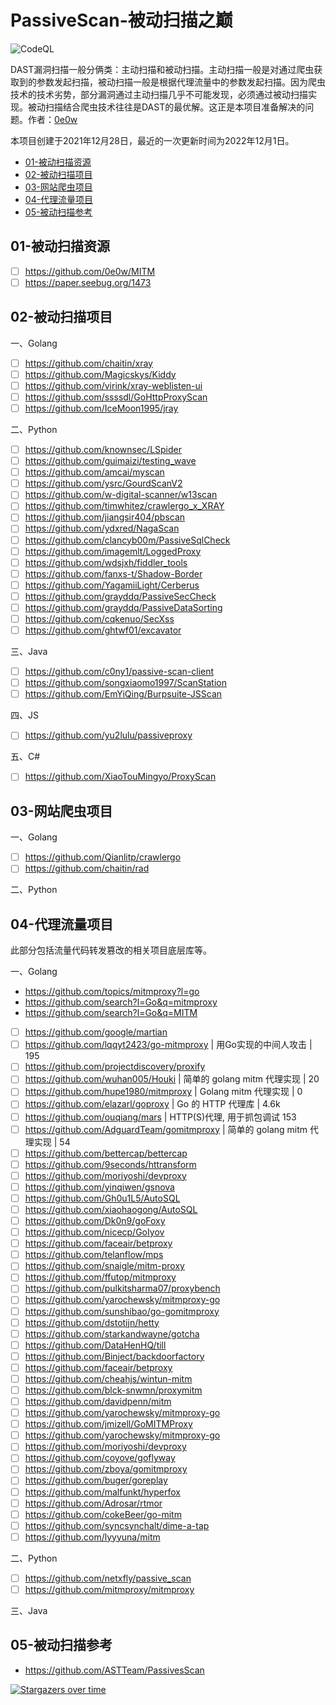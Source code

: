 # PassiveScan-被动扫描之巅

![CodeQL](https://socialify.git.ci/ASTTeam/PassiveScan/image?description=0&font=Inter&forks=1&issues=1&name=1&owner=0&pattern=Floating%20Cogs&pulls=1&stargazers=1&theme=Light)

DAST漏洞扫描一般分俩类：主动扫描和被动扫描。主动扫描一般是对通过爬虫获取到的参数发起扫描，被动扫描一般是根据代理流量中的参数发起扫描。因为爬虫技术的技术劣势，部分漏洞通过主动扫描几乎不可能发现，必须通过被动扫描实现。被动扫描结合爬虫技术往往是DAST的最优解。这正是本项目准备解决的问题。作者：[0e0w](https://github.com/0e0w)

本项目创建于2021年12月28日，最近的一次更新时间为2022年12月1日。

- [01-被动扫描资源]()
- [02-被动扫描项目]()
- [03-网站爬虫项目]()
- [04-代理流量项目]()
- [05-被动扫描参考]()

## 01-被动扫描资源

- [ ] https://github.com/0e0w/MITM
- [ ] https://paper.seebug.org/1473

## 02-被动扫描项目

一、Golang
- [ ] https://github.com/chaitin/xray
- [ ] https://github.com/Magicskys/Kiddy
- [ ] https://github.com/virink/xray-weblisten-ui
- [ ] https://github.com/ssssdl/GoHttpProxyScan
- [ ] https://github.com/IceMoon1995/jray

二、Python
- [ ] https://github.com/knownsec/LSpider
- [ ] https://github.com/guimaizi/testing_wave
- [ ] https://github.com/amcai/myscan
- [ ] https://github.com/ysrc/GourdScanV2
- [ ] https://github.com/w-digital-scanner/w13scan
- [ ] https://github.com/timwhitez/crawlergo_x_XRAY
- [ ] https://github.com/jiangsir404/pbscan
- [ ] https://github.com/ydxred/NagaScan
- [ ] https://github.com/clancyb00m/PassiveSqlCheck
- [ ] https://github.com/imagemlt/LoggedProxy
- [ ] https://github.com/wdsjxh/fiddler_tools
- [ ] https://github.com/fanxs-t/Shadow-Border
- [ ] https://github.com/YagamiiLight/Cerberus
- [ ] https://github.com/grayddq/PassiveSecCheck
- [ ] https://github.com/grayddq/PassiveDataSorting
- [ ] https://github.com/cqkenuo/SecXss
- [ ] https://github.com/ghtwf01/excavator

三、Java
- [ ] https://github.com/c0ny1/passive-scan-client
- [ ] https://github.com/songxiaomo1997/ScanStation
- [ ] https://github.com/EmYiQing/Burpsuite-JSScan

四、JS
- [ ] https://github.com/yu2lulu/passiveproxy

五、C#
- [ ] https://github.com/XiaoTouMingyo/ProxyScan

## 03-网站爬虫项目

一、Golang
- [ ] https://github.com/Qianlitp/crawlergo
- [ ] https://github.com/chaitin/rad

二、Python

## 04-代理流量项目

此部分包括流量代码转发篡改的相关项目底层库等。

一、Golang
- https://github.com/topics/mitmproxy?l=go
- https://github.com/search?l=Go&q=mitmproxy
- https://github.com/search?l=Go&q=MITM
- [ ] https://github.com/google/martian
- [ ] https://github.com/lqqyt2423/go-mitmproxy | 用Go实现的中间人攻击 | 195
- [ ] https://github.com/projectdiscovery/proxify
- [ ] https://github.com/wuhan005/Houki | 简单的 golang mitm 代理实现 | 20
- [ ] https://github.com/hupe1980/mitmproxy | Golang mitm 代理实现 | 0
- [ ] https://github.com/elazarl/goproxy | Go 的 HTTP 代理库 | 4.6k
- [ ] https://github.com/ouqiang/mars | HTTP(S)代理, 用于抓包调试 153
- [ ] https://github.com/AdguardTeam/gomitmproxy | 简单的 golang mitm 代理实现 | 54
- [ ] https://github.com/bettercap/bettercap
- [ ] https://github.com/9seconds/httransform
- [ ] https://github.com/moriyoshi/devproxy
- [ ] https://github.com/yinqiwen/gsnova
- [ ] https://github.com/Gh0u1L5/AutoSQL
- [ ] https://github.com/xiaohaogong/AutoSQL
- [ ] https://github.com/Dk0n9/goFoxy
- [ ] https://github.com/nicecp/GoIyov
- [ ] https://github.com/faceair/betproxy
- [ ] https://github.com/telanflow/mps
- [ ] https://github.com/snaigle/mitm-proxy
- [ ] https://github.com/ffutop/mitmproxy
- [ ] https://github.com/pulkitsharma07/proxybench
- [ ] https://github.com/yarochewsky/mitmproxy-go
- [ ] https://github.com/sunshibao/go-gomitmproxy
- [ ] https://github.com/dstotijn/hetty
- [ ] https://github.com/starkandwayne/gotcha
- [ ] https://github.com/DataHenHQ/till
- [ ] https://github.com/Binject/backdoorfactory
- [ ] https://github.com/faceair/betproxy
- [ ] https://github.com/cheahjs/wintun-mitm
- [ ] https://github.com/blck-snwmn/proxymitm
- [ ] https://github.com/davidpenn/mitm
- [ ] https://github.com/yarochewsky/mitmproxy-go
- [ ] https://github.com/jmizell/GoMITMProxy
- [ ] https://github.com/yarochewsky/mitmproxy-go
- [ ] https://github.com/moriyoshi/devproxy
- [ ] https://github.com/coyove/goflyway
- [ ] https://github.com/zboya/gomitmproxy
- [ ] https://github.com/buger/goreplay
- [ ] https://github.com/malfunkt/hyperfox
- [ ] https://github.com/Adrosar/rtmor
- [ ] https://github.com/cokeBeer/go-mitm
- [ ] https://github.com/syncsynchalt/dime-a-tap
- [ ] https://github.com/lyyyuna/mitm

二、Python
- [ ] https://github.com/netxfly/passive_scan
- [ ] https://github.com/mitmproxy/mitmproxy

三、Java

## 05-被动扫描参考

- https://github.com/ASTTeam/PassivesScan

[![Stargazers over time](https://starchart.cc//0e0w/PassivesScan.svg)](https://starchart.cc/0e0w/PassivesScan)

